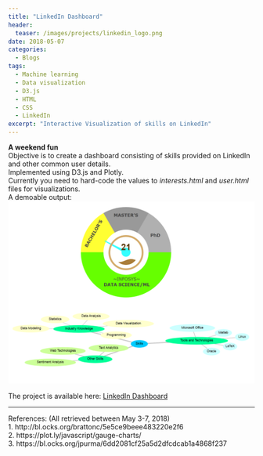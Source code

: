 ```yaml
---
title: "LinkedIn Dashboard"
header:
  teaser: /images/projects/linkedin_logo.png
date: 2018-05-07
categories:
  - Blogs
tags: 
  - Machine learning
  - Data visualization
  - D3.js
  - HTML
  - CSS
  - LinkedIn
excerpt: "Interactive Visualization of skills on LinkedIn"
---
```


**A weekend fun**  
Objective is to create a dashboard consisting of skills provided on LinkedIn and other common user details.  
Implemented using D3.js and Plotly.  
Currently you need to hard-code the values to *interests.html* and *user.html* files for visualizations.  
A demoable output:  
![Final result of 2 days](/images/projects/LinkedIn_dash_out.png)

The project is available here: [LinkedIn Dashboard](https://github.com/vivekec/datascience/tree/gh-pages/projects/LIN%20dash)
<hr/>
References: (All retrieved between May 3-7, 2018)<br/>
1. http://bl.ocks.org/brattonc/5e5ce9beee483220e2f6<br/>
2. https://plot.ly/javascript/gauge-charts/<br/>
3. https://bl.ocks.org/jpurma/6dd2081cf25a5d2dfcdcab1a4868f237
